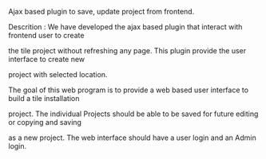 Ajax based plugin to save, update project from frontend.

Descrition : We have developed the ajax based plugin that interact with frontend user to create

the tile project without refreshing any page. This plugin provide the user interface to create new

project with selected location.

The goal of this web program is to provide a web based user interface to build a tile installation

project. The individual Projects should be able to be saved for future editing or copying and saving

as a new project. The web interface should have a user login and an Admin login.

